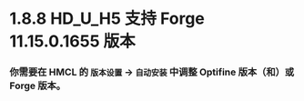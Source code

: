 # 1.8.8 HD_U_H5 支持 Forge 11.15.0.1655 版本

### 你需要在 HMCL 的 `版本设置` -> `自动安装` 中调整 Optifine 版本（和）或 Forge 版本。

